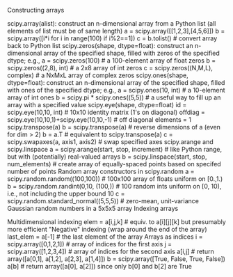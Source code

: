 Constructing arrays

scipy.array(alist): construct an n-dimensional array from a Python list (all elements of list must be of same length)
a = scipy.array([[1,2,3],[4,5,6]])
b = scipy.array([i*i for i in range(100) if i%2==1])
c = b.tolist()                            # convert array back to Python list
scipy.zeros(shape, dtype=float): construct an n-dimensional array of the specified shape, filled with zeros of the specified dtype; e.g.,
a = scipy.zeros(100)                      # a 100-element array of float zeros
b = scipy.zeros((2,8), int)               # a 2x8 array of int zeros
c = scipy.zeros((N,M,L), complex)         # a NxMxL array of complex zeros
scipy.ones(shape, dtype=float): construct an n-dimensional array of the specified shape, filled with ones of the specified dtype; e.g.,
a = scipy.ones(10, int)                   # a 10-element array of int ones
b = scipy.pi * scipy.ones((5,5))          # a useful way to fill up an array with a specified value
scipy.eye(shape, dtype=float)
id = scipy.eye(10,10, int)                           # 10x10 identity matrix (1's on diagonal)
offdiag = scipy.eye(10,10,1)+scipy.eye(10,10,-1)     # off diagonal elements = 1
scipy.transpose(a)
b = scipy.transpose(a)                    # reverse dimensions of a (even for dim > 2)
b = a.T                                   # equivalent to scipy.transpose(a)
c = scipy.swapaxes(a, axis1, axis2)       # swap specified axes
scipy.arange and scipy.linspace
a = scipy.arange(start, stop, increment)      # like Python range, but with (potentially) real-valued arrays
b = scipy.linspace(start, stop, num_elements) # create array of equally-spaced points based on specifed number of points
Random array constructors in scipy.random
a = scipy.random.random((100,100))        # 100x100 array of floats uniform on [0.,1.)
b = scipy.random.randint(0,10, (100,))    # 100 random ints uniform on [0, 10), i.e., not including the upper bound 10
c = scipy.random.standard_normal((5,5,5)) # zero-mean, unit-variance Gaussian random numbers in a 5x5x5 array
Indexing arrays

Multidimensional indexing
elem = a[i,j,k]       # equiv. to a[i][j][k] but presumably more efficient
"Negative" indexing (wrap around the end of the array)
last_elem = a[-1]     # the last element of the array
Arrays as indices
i = scipy.array([0,1,2,1])                     # array of indices for the first axis
j = scipy.array([1,2,3,4])                     # array of indices for the second axis
a[i,j]                                         # return array([a[0,1], a[1,2], a[2,3], a[1,4]])
b = scipy.array([True, False, True, False])
a[b]                                           # return array([a[0], a[2]]) since only b[0] and b[2] are True
